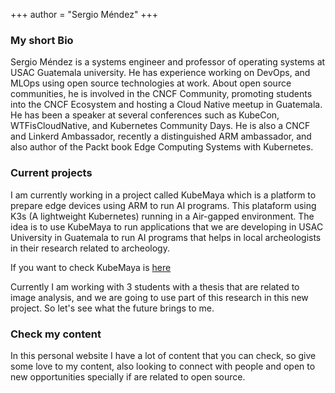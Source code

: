 +++
author = "Sergio Méndez"
+++
### My short Bio
Sergio Méndez is a systems engineer and professor of operating systems at USAC Guatemala university. He has experience working on DevOps, and MLOps using open source technologies at work. About open source communities, he is involved in the CNCF Community, promoting students into the CNCF Ecosystem and hosting a Cloud Native meetup in Guatemala. He has been a speaker at several conferences such as KubeCon, WTFisCloudNative, and Kubernetes Community Days. He is also a CNCF and Linkerd Ambassador, recently a distinguished ARM ambassador, and also author of the Packt book Edge Computing Systems with Kubernetes.

### Current projects
I am currently working in a project called KubeMaya which is a platform to prepare edge devices using ARM to run AI programs. This plataform using K3s (A lightweight Kubernetes) running in a Air-gapped environment. The idea is to use KubeMaya to run applications that we are developing in USAC University in Guatemala to run AI programs that helps in local archeologists in their research related to archeology.

If you want to check KubeMaya is [here](https://github.com/sergioarmgpl/kubemaya)

Currently I am working with 3 students with a thesis that are related to image analysis, and we are going to use part of this research in this new project. So let's see what the future brings to me.

### Check my content
In this personal website I have a lot of content that you can check, so give some love to my content, also looking to connect with people and open to new opportunities specially if are related to open source.

<!--
This file is left intentionally empty by default to be backward compatible with initial theme setup.

Although the theme has advanced a little bit and it now allows to specify the content on the main page (even if the list of posts/articles is not intended).
This can be:
- with the list of posts/articles (default: `mainSections = ["post"]) or
- without the list of posts/articles (by setting `mainSections = [""]`)

Markdown supported, ie:

```
# Welcome

- Hugo :rocket:
- Hugo theme :rocket:

Don't forget to check the README.md file!
```

-->
